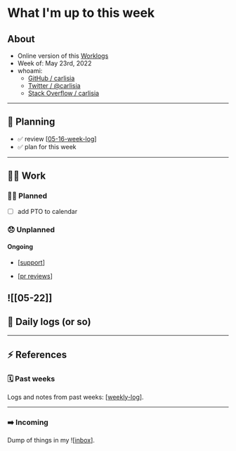 # What I'm up to this week

## About

- Online version of this [Worklogs](https://carlisia.github.io/carlisia/)
- Week of: May 23rd, 2022
- whoami:
  - [GitHub / carlisia](https://github.com/carlisia)
  - [Twitter / @carlisia](https://twitter.com/carlisia)
  - [Stack Overflow / carlisia](https://stackoverflow.com/users/3389881/carlisia)

---
## 📝 Planning
- ✅ review [[05-16-week-log]]
- ✅ plan for this week


---
## 🏋️‍♀️ Work

### 🙋‍♀️ Planned


- [ ] add PTO to calendar

### 😞 Unplanned

#### Ongoing

- [[support]]

- [[pr reviews]]

![[05-22]]
---

## 🚀 Daily logs (or so)

---

## ⚡ References

### 🗓️ Past weeks

Logs and notes from past weeks: [[weekly-log]].

---

### ➡️ Incoming

Dump of things in my ![[inbox]].


[//begin]: # "Autogenerated link references for markdown compatibility"
[05-16-week-log]: 2022/may/05-16-week-log.md "Log week of May 16th"
[support]: support.md "support"
[pr reviews]: <pr reviews.md> "pr reviews"
[weekly-log]: 2022/weekly-log.md "Weekly log"
[inbox]: inbox.md "inbox"
[//end]: # "Autogenerated link references"
